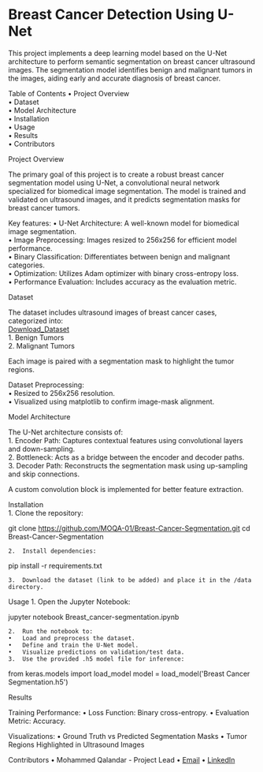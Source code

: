 # Breast Cancer Detection Using U-Net

This project implements a deep learning model based on the U-Net architecture to perform semantic segmentation on breast cancer ultrasound images. The segmentation model identifies benign and malignant tumors in the images, aiding early and accurate diagnosis of breast cancer.

Table of Contents
	•	Project Overview<br>
	•	Dataset<br>
	•	Model Architecture<br>
	•	Installation<br>
	•	Usage<br>
	•	Results<br>
	•	Contributors<br>

Project Overview

The primary goal of this project is to create a robust breast cancer segmentation model using U-Net, a convolutional neural network specialized for biomedical image segmentation. The model is trained and validated on ultrasound images, and it predicts segmentation masks for breast cancer tumors.

Key features:
	•	U-Net Architecture: A well-known model for biomedical image segmentation.<br>
	•	Image Preprocessing: Images resized to 256x256 for efficient model performance.<br>
	•	Binary Classification: Differentiates between benign and malignant categories.<br>
	•	Optimization: Utilizes Adam optimizer with binary cross-entropy loss.<br>
	•	Performance Evaluation: Includes accuracy as the evaluation metric.<br>

Dataset

The dataset includes ultrasound images of breast cancer cases, categorized into:<br>
[Download_Dataset](https://www.kaggle.com/datasets/moqa01/dataset-busi-with-gt)<br>
	1.	Benign Tumors<br>
	2.	Malignant Tumors<br>

Each image is paired with a segmentation mask to highlight the tumor regions.<br>

Dataset Preprocessing:<br>
	•	Resized to 256x256 resolution.<br>
	•	Visualized using matplotlib to confirm image-mask alignment.<br>

Model Architecture<br>

The U-Net architecture consists of:<br>
	1.	Encoder Path: Captures contextual features using convolutional layers and down-sampling.<br>
	2.	Bottleneck: Acts as a bridge between the encoder and decoder paths.<br>
	3.	Decoder Path: Reconstructs the segmentation mask using up-sampling and skip connections.<br>

A custom convolution block is implemented for better feature extraction.<br>

Installation<br>
	1.	Clone the repository:<br>

git clone https://github.com/MOQA-01/Breast-Cancer-Segmentation.git
cd Breast-Cancer-Segmentation


	2.	Install dependencies:

pip install -r requirements.txt


	3.	Download the dataset (link to be added) and place it in the /data directory.

Usage
	1.	Open the Jupyter Notebook:

jupyter notebook Breast_cancer-segmentation.ipynb


	2.	Run the notebook to:
	•	Load and preprocess the dataset.
	•	Define and train the U-Net model.
	•	Visualize predictions on validation/test data.
	3.	Use the provided .h5 model file for inference:

from keras.models import load_model
model = load_model('Breast Cancer Segmentation.h5')

Results

Training Performance:
	•	Loss Function: Binary cross-entropy.
	•	Evaluation Metric: Accuracy.

Visualizations:
	•	Ground Truth vs Predicted Segmentation Masks
	•	Tumor Regions Highlighted in Ultrasound Images

Contributors
	•	Mohammed Qalandar - Project Lead
	•	[Email](moqa-is@outlook.com)
 	•	[LinkedIn](https://www.linkedin.com/in/mohammed-qalandar-shah-quazi-b59428259/)
 

